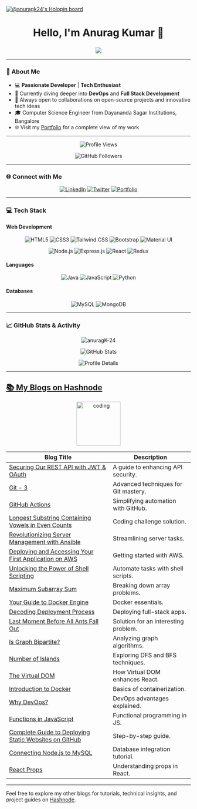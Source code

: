 [![@anuragk24's Holopin board](https://holopin.me/anuragk24)](https://holopin.io/@anuragk24)


<h1 align="center">Hello, I'm Anurag Kumar 👋</h1>
<h3 align="center"> <img src="https://readme-typing-svg.herokuapp.com?color=FFA500&lines=Software+Engineer+%3A)" /> </h3>
</h3>


---



### 🌟 About Me

- 💻 **Passionate Developer** | **Tech Enthusiast**
- 🌱 Currently diving deeper into **DevOps** and **Full Stack Development**
- 🤝 Always open to collaborations on open-source projects and innovative tech ideas
- 🎓 Computer Science Engineer from Dayananda Sagar Institutions, Bangalore
- 🌐 Visit my [Portfolio](https://anuragk24-portfolio.vercel.app/) for a complete view of my work

---

<p align="center">
  <img src="https://komarev.com/ghpvc/?username=anuragK-24&label=Profile%20Views&color=0e75b6&style=flat" alt="Profile Views" />
</p>
<p align="center">
  <img src="https://img.shields.io/github/followers/anuragK-24?label=Followers&style=social" alt="GitHub Followers" />
</p>

---

### 🌐 Connect with Me
<p align="center">
  <a href="https://www.linkedin.com/in/anurag-kumar-4490ba1a6/" target="_blank"><img src="https://img.shields.io/badge/-LinkedIn-%230077B5.svg?&style=for-the-badge&logo=linkedin&logoColor=white" alt="LinkedIn"></a>
  <a href="https://twitter.com/AnuragS41695054" target="_blank"><img src="https://img.shields.io/badge/-Twitter-%231DA1F2.svg?&style=for-the-badge&logo=twitter&logoColor=white" alt="Twitter"></a>
  <a href="https://anuragk24-portfolio.vercel.app/" target="_blank"><img src="https://img.shields.io/badge/-Portfolio-%230077B5.svg?&style=for-the-badge&logo=portfolio" alt="Portfolio"></a>
</p>

---



### 💻 Tech Stack

#### Web Development
<p align="center">
  <img src="https://img.shields.io/badge/HTML5-%23E34F26.svg?style=for-the-badge&logo=html5&logoColor=white" alt="HTML5"/>
  <img src="https://img.shields.io/badge/CSS3-%231572B6.svg?style=for-the-badge&logo=css3&logoColor=white" alt="CSS3"/>
  <img src="https://img.shields.io/badge/Tailwind_CSS-38B2AC?style=for-the-badge&logo=tailwind-css&logoColor=white" alt="Tailwind CSS"/>
  <img src="https://img.shields.io/badge/Bootstrap-%23563D7C.svg?style=for-the-badge&logo=bootstrap&logoColor=white" alt="Bootstrap"/>
  <img src="https://img.shields.io/badge/Material%20UI-007FFF?style=for-the-badge&logo=material-ui&logoColor=white" alt="Material UI"/>
</p>

<p align="center">
  <img src="https://img.shields.io/badge/Node.js-%2343853D.svg?style=for-the-badge&logo=node-dot-js&logoColor=white" alt="Node.js"/>
  <img src="https://img.shields.io/badge/Express.js-000000?style=for-the-badge&logo=express&logoColor=white" alt="Express.js"/>
  <img src="https://img.shields.io/badge/React-%2320232a.svg?style=for-the-badge&logo=react&logoColor=%2361DAFB" alt="React"/>
  <img src="https://img.shields.io/badge/Redux-%23593D88.svg?style=for-the-badge&logo=redux&logoColor=white" alt="Redux"/>
</p>

#### Languages
<p align="center">
  <img src="https://img.shields.io/badge/Java-%23ED8B00.svg?style=for-the-badge&logo=java&logoColor=white" alt="Java"/>
  <img src="https://img.shields.io/badge/JavaScript-%23323330.svg?style=for-the-badge&logo=javascript&logoColor=%23F7DF1E" alt="JavaScript"/>
  <img src="https://img.shields.io/badge/Python-%2314354C.svg?style=for-the-badge&logo=python&logoColor=white" alt="Python"/>
</p>

#### Databases
<p align="center">
  <img src="https://img.shields.io/badge/MySQL-%2300f.svg?style=for-the-badge&logo=mysql&logoColor=white" alt="MySQL"/>
  <img src="https://img.shields.io/badge/MongoDB-4EA94B?style=for-the-badge&logo=mongodb&logoColor=white" alt="MongoDB"/>
</p>

---

### 📈 GitHub Stats & Activity

<p align="center">
  <img  src="https://github-readme-streak-stats.herokuapp.com/?user=anuragK-24&layout=compact&theme=merko" alt="anuragK-24" />
</p>
<p align="center">
  <img src="https://github-readme-stats.vercel.app/api?username=anuragK-24&show_icons=true&theme=dracula&locale=en" alt="GitHub Stats" />
</p>

<p align="center">
  <img src="https://github-profile-summary-cards.vercel.app/api/cards/profile-details?username=anuragK-24&theme=vue" alt="Profile Details" />
</p>


---
   
## [📚 My Blogs on Hashnode](https://anuragk24.hashnode.dev/)

<div align="center">
  <a href="https://anuragk24.hashnode.dev/" target="_blank">
    <img alt="coding" height="120" src="https://github.com/user-attachments/assets/91fc6f83-f6f4-4952-b04c-1974372f83db">
  </a>
</div>

| Blog Title                                                                                                       | Description                             |
|------------------------------------------------------------------------------------------------------------------|-----------------------------------------|
| [Securing Our REST API with JWT & OAuth](https://anuragk24.hashnode.dev/securing-our-rest-api-with-jwt-oauth)    | A guide to enhancing API security.      |
| [Git - 3](https://anuragk24.hashnode.dev/git-3)                                                                  | Advanced techniques for Git mastery.    |
| [GitHub Actions](https://anuragk24.hashnode.dev/github-actions-your-all-in-one-automation-buddy)                 | Simplifying automation with GitHub.     |
| [Longest Substring Containing Vowels in Even Counts](https://anuragk24.hashnode.dev/find-the-longest-substring-containing-vowels-in-even-counts) | Coding challenge solution. |
| [Revolutionizing Server Management with Ansible](https://anuragk24.hashnode.dev/revolutionizing-server-management-with-ansible) | Streamlining server tasks. |
| [Deploying and Accessing Your First Application on AWS](https://anuragk24.hashnode.dev/deploying-and-accessing-your-first-application-on-aws) | Getting started with AWS. |
| [Unlocking the Power of Shell Scripting](https://anuragk24.hashnode.dev/shell-scripting-simplified-streamlining-your-workflow) | Automate tasks with shell scripts. |
| [Maximum Subarray Sum](https://anuragk24.hashnode.dev/maximum-subarray-sum)                                      | Breaking down array problems.          |
| [Your Guide to Docker Engine](https://anuragk24.hashnode.dev/from-architecture-to-commands-your-guide-to-docker-engine) | Docker essentials. |
| [Decoding Deployment Process](https://anuragk24.hashnode.dev/decoding-how-fullstack-applications-get-online)     | Deploying full-stack apps.              |
| [Last Moment Before All Ants Fall Out](https://anuragk24.hashnode.dev/last-moment-before-all-ants-fall-out-of-a-plank) | Solution for an interesting problem. |
| [Is Graph Bipartite?](https://anuragk24.hashnode.dev/is-graph-bipartite)                                         | Analyzing graph algorithms.             |
| [Number of Islands](https://anuragk24.hashnode.dev/number-of-islands)                                            | Exploring DFS and BFS techniques.       |
| [The Virtual DOM](https://anuragk24.hashnode.dev/the-virtual-dom-your-web-development-superhero)                 | How Virtual DOM enhances React.         |
| [Introduction to Docker](https://anuragk24.hashnode.dev/introduction-to-docker)                                  | Basics of containerization.             |
| [Why DevOps?](https://anuragk24.hashnode.dev/why-devops)                                                         | DevOps advantages explained.            |
| [Functions in JavaScript](https://anuragk24.hashnode.dev/functions-in-javascript)                                | Functional programming in JS.           |
| [Complete Guide to Deploying Static Websites on GitHub](https://anuragk24.hashnode.dev/how-to-deploy-static-websites-to-github-complete-guide) | Step-by-step guide. |
| [Connecting Node.js to MySQL](https://anuragk24.hashnode.dev/connecting-nodejs-to-mysql-using-expressjs)         | Database integration tutorial.          |
| [React Props](https://anuragk24.hashnode.dev/react-props)                                                        | Understanding props in React.           |

---

Feel free to explore my other blogs for tutorials, technical insights, and project guides on [Hashnode](https://anuragk24.hashnode.dev/).
